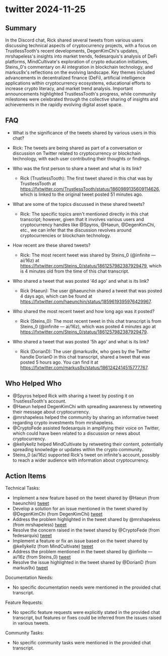# twitter 2024-11-25

## Summary

In the Discord chat, Rick shared several tweets from various users discussing technical aspects of cryptocurrency
projects, with a focus on TrustlessTooth's recent developments, DegenKimChi's updates, mrshapeIess's insights into
market trends, fedesarquis's analysis of DeFi platforms, MindCultivate's exploration of crypto education initiatives,
Steins_0's commentary on AI integration in blockchain technology, and markus9x's reflections on the evolving landscape.
Key themes included advancements in decentralized finance (DeFi), artificial intelligence applications within
cryptocurrency ecosystems, educational efforts to increase crypto literacy, and market trend analysis. Important
announcements highlighted TrustlessTooth's progress, while community milestones were celebrated through the collective
sharing of insights and achievements in the rapidly evolving digital asset space.

## FAQ

- What is the significance of the tweets shared by various users in this chat?
- Rick: The tweets are being shared as part of a conversation or discussion on Twitter related to cryptocurrency or
  blockchain technology, with each user contributing their thoughts or findings.

- Who was the first person to share a tweet and what is its link?

    - Rick (TrustlessTooth): The first tweet shared in this chat was by TrustlessTooth
      at https://fxtwitter.com/TrustlessTooth/status/1860989135609114626, which is linked to the original tweet posted
      51 minutes ago.

- What are some of the topics discussed in these shared tweets?

    - Rick: The specific topics aren't mentioned directly in this chat transcript; however, given that it involves
      various users and cryptocurrency handles like @Spyros, @Haeun, @DegenKimChi, etc., we can infer that the
      discussion revolves around cryptocurrencies or blockchain technology.

- How recent are these shared tweets?

    - Rick: The most recent tweet was shared by Steins_0 (@infinite — ai/16z)
      at https://fxtwitter.com/Steins_0/status/1861257982387929479, which is 4 minutes old from the time of this chat
      transcript.

- Who shared a tweet that was posted '4d ago' and what is its link?

    - Rick (Haeun): The user @haeunchin shared a tweet that was posted 4 days ago, which can be found
      at https://fxtwitter.com/haeunchin/status/1859619395976429967.

- Who shared the most recent tweet and how long ago was it posted?

    - Rick (Steins_0): The most recent tweet in this chat transcript is from Steins_0 (@infinite — ai/16z), which was
      posted 4 minutes ago at https://fxtwitter.com/Steins_0/status/1861257982387929479.

- Who shared a tweet that was posted '5h ago' and what is its link?
    - Rick (DorianD): The user @markus9x, who goes by the Twitter handle DorianD in this chat transcript, shared a tweet
      that was posted 5 hours ago. You can find it at https://fxtwitter.com/markus9x/status/1861242414515777767.

## Who Helped Who

- @Spyros helped Rick with sharing a tweet by posting it on TrustlessTooth's account.
- @Haeun helped DegenKimChi with spreading awareness by retweeting their message about cryptocurrency.
- @mrshapeless helped the community by sharing an informative tweet regarding crypto investments from mrshapeIess.
- @CryptoFede assisted fedesarquis in amplifying their voice on Twitter, which could have been related to a discussion or news about cryptocurrency.
- @kellykellz helped MindCultivate by retweeting their content, potentially spreading knowledge or updates within the crypto community.
- Steins_0 (ai/16z) supported Rick's tweet on infinite's account, possibly to reach a wider audience with information about cryptocurrency.

## Action Items

Technical Tasks:

- Implement a new feature based on the tweet shared by @Haeun (from
  haeunchin) [tweet](https://fxtwitter.com/haeunchin/status/1859619395976429967)
- Develop a solution for an issue mentioned in the tweet shared by @DegenKimChi (from
  DegenKimChi) [tweet](https://fxtwitter.com/DegenKimChi/status/1859486828618997865)
- Address the problem highlighted in the tweet shared by @mrshapeless (from
  mrshapeIess) [tweet](https://fxtwitter.com/mrshapeIess/status/1860679387852521671)
- Resolve the concern raised in the tweet shared by @CryptoFede (from
  fedesarquis) [tweet](https://fxtwitter.com/fedesarquis/status/1861198617777697079)
- Implement a feature or fix an issue based on the tweet shared by @kellykellz (from
  MindCultivate) [tweet](https://fxtwitter.com/MindCultivate/status/1861187915725840713)
- Address the problem mentioned in the tweet shared by @infinite — ai/16z (from
  Steins_0) [tweet](https://fxtwitter.com/Steins_0/status/1861257982387929479)
- Resolve the issue highlighted in the tweet shared by @DorianD (from
  markus9x) [tweet](https://fxtwitter.com/markus9x/status/1861242414515777767)

Documentation Needs:

- No specific documentation needs were mentioned in the provided chat transcript.

Feature Requests:

- No specific feature requests were explicitly stated in the provided chat transcript, but features or fixes could be
  inferred from the issues raised in various tweets.

Community Tasks:

- No specific community tasks were mentioned in the provided chat transcript.
